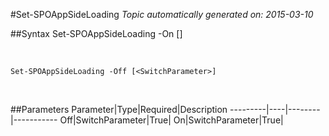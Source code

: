 #Set-SPOAppSideLoading
*Topic automatically generated on: 2015-03-10*


##Syntax
    Set-SPOAppSideLoading -On [<SwitchParameter>]

&nbsp;

    Set-SPOAppSideLoading -Off [<SwitchParameter>]

&nbsp;

##Parameters
Parameter|Type|Required|Description
---------|----|--------|-----------
Off|SwitchParameter|True|
On|SwitchParameter|True|

